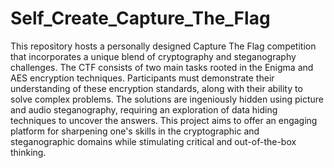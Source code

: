 # Self_Create_Capture_The_Flag
This repository hosts a personally designed Capture The Flag competition that incorporates a unique blend of cryptography and steganography challenges. The CTF consists of two main tasks rooted in the Enigma and AES encryption techniques. Participants must demonstrate their understanding of these encryption standards, along with their ability to solve complex problems. The solutions are ingeniously hidden using picture and audio steganography, requiring an exploration of data hiding techniques to uncover the answers. This project aims to offer an engaging platform for sharpening one's skills in the cryptographic and steganographic domains while stimulating critical and out-of-the-box thinking.
